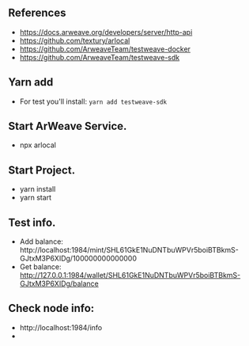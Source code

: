 ## References
* https://docs.arweave.org/developers/server/http-api
* https://github.com/textury/arlocal
* https://github.com/ArweaveTeam/testweave-docker
* https://github.com/ArweaveTeam/testweave-sdk

## Yarn add 
* For test you'll install: `yarn add testweave-sdk`

## Start ArWeave Service.
* npx arlocal

## Start Project.
* yarn install
* yarn start

## Test info.
* Add balance: http://localhost:1984/mint/SHL61GkE1NuDNTbuWPVr5boiBTBkmS-GJtxM3P6XIDg/100000000000000
* Get balance: http://127.0.0.1:1984/wallet/SHL61GkE1NuDNTbuWPVr5boiBTBkmS-GJtxM3P6XIDg/balance

## Check node info:
* http://localhost:1984/info
* 
